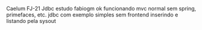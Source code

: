 Caelum FJ-21 Jdbc
estudo fabiogm 
ok funcionando
mvc normal sem spring, primefaces, etc.
jdbc com exemplo simples sem frontend
inserindo e listando pela sysout


